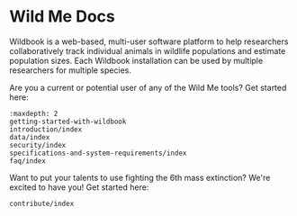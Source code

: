 # Wild Me Docs

Wildbook is a web-based, multi-user software platform to help researchers collaboratively track individual animals in wildlife populations and estimate population sizes. Each Wildbook installation can be used by multiple researchers for multiple species.

Are you a current or potential user of any of the Wild Me tools? Get started here:

```{toctree}
:maxdepth: 2
getting-started-with-wildbook
introduction/index
data/index
security/index
specifications-and-system-requirements/index
faq/index
```

Want to put your talents to use fighting the 6th mass extinction? We're excited to have you! Get started here:

```{toctree}
contribute/index
```
